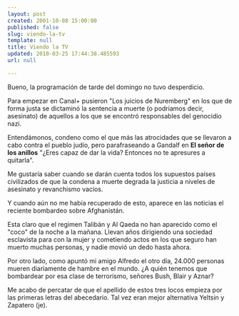 ```yaml
---
layout: post
created: 2001-10-08 15:00:00
published: false
slug: viendo-la-tv
template: null
title: Viendo la TV
updated: 2010-03-25 17:44:38.485593
url: null

---
```


Bueno, la programación de tarde del domingo no tuvo desperdicio.

Para empezar en Canal+ pusieron "Los juicios de Nuremberg" en los que de forma justa se dictaminó la sentencia a muerte (o podriamos decir, asesinato) de aquellos a los que se encontró responsables del genocidio nazi.

Entendámonos, condeno como el que más las atrocidades que se llevaron a cabo contra el pueblo judío, pero parafraseando a Gandalf en <strong>El señor de los anillos</strong> "¿Eres capaz de dar la vida? Entonces no te apresures a quitarla".

Me gustaría saber cuando se darán cuenta todos los supuestos países civilizados de que la condena a muerte degrada la justicia a niveles de asesinato y revanchismo vacíos.

Y cuando aún no me había recuperado de esto, aparece en las noticias el reciente bombardeo sobre Afghanistán.

Esta claro que el regimen Talibán y Al Qaeda no han aparecido como el "coco" de la noche a la mañana. Llevan años dirigiendo una sociedad esclavista para con la mujer y cometiendo actos en los que seguro han muerto muchas personas, y nadie movió un dedo hasta ahora.

Por otro lado, como apuntó mi amigo Alfredo el otro día, 24.000 personas mueren diariamente de hambre en el mundo. ¿A quién tenemos que bombardear por esa clase de terrorismo, señores Bush, Blair y Aznar?

Me acabo de percatar de que el apellido de estos tres locos empieza por las primeras letras del abecedario. Tal vez eran mejor alternativa Yeltsin y Zapatero (je).
